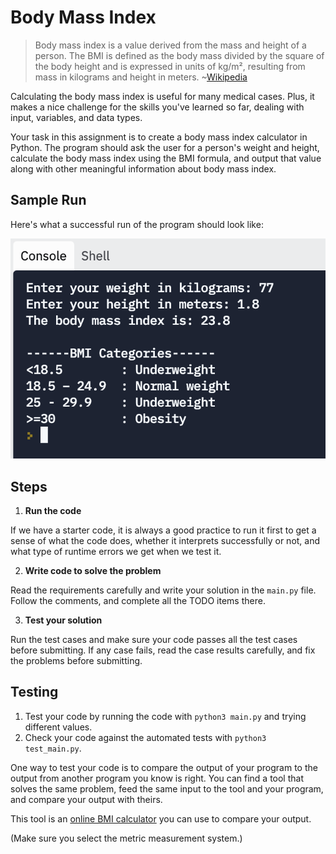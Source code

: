# Body Mass Index

> Body mass index is a value derived from the mass and height of a person. The BMI is defined as the body mass divided by the square of the body height and is expressed in units of kg/m², resulting from mass in kilograms and height in meters. 
~[Wikipedia](https://en.wikipedia.org/wiki/Body_mass_index)

Calculating the body mass index is useful for many medical cases. Plus, it makes a nice challenge for the skills you've learned so far, dealing with input, variables, and data types.

Your task in this assignment is to create a body mass index calculator in Python. The program should ask the user for a person's weight and height, calculate the body mass index using the BMI formula, and output that value along with other meaningful information about body mass index.

## Sample Run

Here's what a successful run of the program should look like:

![sample run](assets/sample-run.png)

## Steps

1. **Run the code**

If we have a starter code, it is always a good practice to run it first to get a sense of what the code does, whether it interprets successfully or not, and what type of runtime errors we get when we test it.

2. **Write code to solve the problem**

Read the requirements carefully and write your solution in the `main.py` file. Follow the comments, and complete all the TODO items there.

3. **Test your solution**

Run the test cases and make sure your code passes all the test cases before submitting. If any case fails, read the case results carefully, and fix the problems before submitting.

## Testing

1. Test your code by running the code with `python3 main.py` and trying different values.
2. Check your code against the automated tests with `python3 test_main.py`.

One way to test your code is to compare the output of your program to the output from another program you know is right. You can find a tool that solves the same problem, feed the same input to the tool and your program, and compare your output with theirs.

This tool is an [online BMI calculator](https://www.nhlbi.nih.gov/health/educational/lose_wt/BMI/bmi-m.htm) you can use to compare your output.

(Make sure you select the metric measurement system.)
